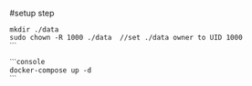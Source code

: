 #setup step

```console
mkdir ./data
sudo chown -R 1000 ./data  //set ./data owner to UID 1000
ˋˋˋ

ˋˋˋconsole
docker-compose up -d
ˋˋˋ
